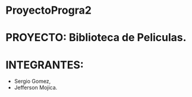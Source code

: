# ProyectoProgra2
# PROYECTO: Biblioteca de Peliculas.


# INTEGRANTES: 
- Sergio Gomez,
- Jefferson Mojica.

